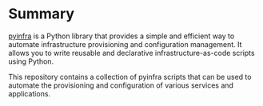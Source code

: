 # Summary

[pyinfra](pyinfra.com) is a Python library that provides a simple and efficient way to automate infrastructure provisioning and configuration management. It allows you to write reusable and declarative infrastructure-as-code scripts using Python.

This repository contains a collection of pyinfra scripts that can be used to automate the provisioning and configuration of various services and applications.
